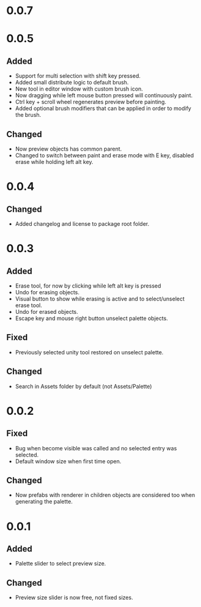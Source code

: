 # 0.0.7



# 0.0.5

## Added

  * Support for multi selection with shift key pressed.
  * Added small distribute logic to default brush.
  * New tool in editor window with custom brush icon.
  * Now dragging while left mouse button pressed will continuously paint.
  * Ctrl key + scroll wheel regenerates preview before painting.
  * Added optional brush modifiers that can be applied in order to modify the brush.

## Changed

  * Now preview objects has common parent.
  * Changed to switch between paint and erase mode with E key, disabled erase while holding left alt key.

# 0.0.4

## Changed
 
  * Added changelog and license to package root folder.

# 0.0.3 

## Added

  * Erase tool, for now by clicking while left alt key is pressed
  * Undo for erasing objects.
  * Visual button to show while erasing is active and to select/unselect erase tool.
  * Undo for erased objects.
  * Escape key and mouse right button unselect palette objects.

## Fixed

  * Previously selected unity tool restored on unselect palette.

## Changed

  * Search in Assets folder by default (not Assets/Palette)

# 0.0.2

## Fixed

  * Bug when become visible was called and no selected entry was selected.
  * Default window size when first time open.

## Changed

  * Now prefabs with renderer in children objects are considered too when generating the palette.

# 0.0.1

## Added 

  * Palette slider to select preview size.

## Changed

  * Preview size slider is now free, not fixed sizes.